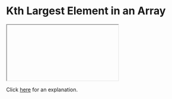 # Kth Largest Element in an Array 

<iframe></iframe>

Click [here](Explanation.md) for an explanation.

